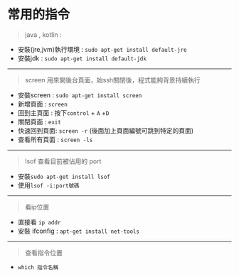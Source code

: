 # 常用的指令
>java , kotlin :
*  安裝(jre,jvm)執行環境 : `sudo apt-get install default-jre`
*  安裝jdk : `sudo apt-get install default-jdk`

---
> screen 用來開後台頁面，始ssh關閉後，程式能夠背景持續執行
* 安裝screen : `sudo apt-get install screen`
* 新增頁面 : `screen`
* 回到主頁面 : 按下`control` + `A` +`D`
* 關閉頁面 : `exit`
* 快速回到頁面: `screen -r` (後面加上頁面編號可跳到特定的頁面)
* 查看所有頁面 : `screen -ls`

---
> lsof 查看目前被佔用的 port 
* 安裝`sudo apt-get install lsof`
* 使用`lsof -i:port號碼`

---
> 看ip位置
* 直接看 `ip addr`
* 安裝 ifconfig : `apt-get install net-tools`

---
> 查看指令位置
* `which 指令名稱`